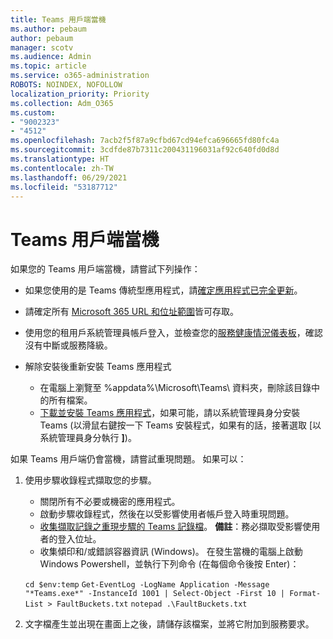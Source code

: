 ```yaml
---
title: Teams 用戶端當機
ms.author: pebaum
author: pebaum
manager: scotv
ms.audience: Admin
ms.topic: article
ms.service: o365-administration
ROBOTS: NOINDEX, NOFOLLOW
localization_priority: Priority
ms.collection: Adm_O365
ms.custom:
- "9002323"
- "4512"
ms.openlocfilehash: 7acb2f5f87a9cfbd67cd94efca696665fd80fc4a
ms.sourcegitcommit: 3cdfde87b7311c200431196031af92c640fd0d8d
ms.translationtype: HT
ms.contentlocale: zh-TW
ms.lasthandoff: 06/29/2021
ms.locfileid: "53187712"
---
```

# <a name="teams-client-crashing"></a>Teams 用戶端當機

如果您的 Teams 用戶端當機，請嘗試下列操作：

- 如果您使用的是 Teams 傳統型應用程式，請[確定應用程式已完全更新](https://support.office.com/article/Update-Microsoft-Teams-535a8e4b-45f0-4f6c-8b3d-91bca7a51db1)。

- 請確定所有 [Microsoft 365 URL 和位址範圍](/microsoftteams/connectivity-issues)皆可存取。

- 使用您的租用戶系統管理員帳戶登入，並檢查您的[服務健康情況儀表板](/office365/enterprise/view-service-health)，確認沒有中斷或服務降級。

- 解除安裝後重新安裝 Teams 應用程式
    - 在電腦上瀏覽至 %appdata%\Microsoft\Teams\ 資料夾，刪除該目錄中的所有檔案。
    - [下載並安裝 Teams 應用程式](https://www.microsoft.com/microsoft-teams/download-app)，如果可能，請以系統管理員身分安裝 Teams (以滑鼠右鍵按一下 Teams 安裝程式，如果有的話，接著選取 [以系統管理員身分執行 **]**)。

如果 Teams 用戶端仍會當機，請嘗試重現問題。 如果可以：

1. 使用步驟收錄程式擷取您的步驟。
    - 關閉所有不必要或機密的應用程式。
    - 啟動步驟收錄程式，然後在以受影響使用者帳戶登入時重現問題。
    - [收集擷取記錄之重現步驟的 Teams 記錄檔](/microsoftteams/log-files)。 **備註**：務必擷取受影響使用者的登入位址。
    - 收集傾印和/或錯誤容器資訊 (Windows)。 在發生當機的電腦上啟動 Windows Powershell，並執行下列命令 (在每個命令後按 Enter)：

    `cd $env:temp` `Get-EventLog -LogName Application -Message "*Teams.exe*" -InstanceId 1001 | Select-Object -First 10 | Format-List > FaultBuckets.txt`
    `notepad .\FaultBuckets.txt`
    
2. 文字檔產生並出現在畫面上之後，請儲存該檔案，並將它附加到服務要求。 
